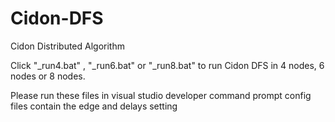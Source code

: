 # Cidon-DFS
Cidon Distributed Algorithm

Click "_run4.bat" , "_run6.bat" or "_run8.bat" to run Cidon DFS in 4 nodes, 6 nodes or 8 nodes.

Please run these files in visual studio developer command prompt
config files contain the edge and delays setting
